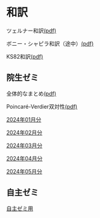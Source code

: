 # 和訳

[](モース理論[(pdf)](morse-th/morse-th.pdf))

[](層理論まとめノート[(pdf)](shv/shv.pdf))

[](帰納圏について[(pdf:2023年8月分)](monthly-category/2023-08-abst.pdf))

[](続・帰納圏について[(pdf:2023年12月分)](monthly-category/2023-12.pdf))

[](準アーベル圏について[(pdf)](quasi-abel/quasi-abel.pdf))
[](位相空間まとめノート[(pdf)](topo/topo.pdf))

ツェルナー和訳[(pdf)](zerner/zerner1971.pdf)

ボニー・シャピラ和訳（途中）[(pdf)](zerner/BS1973.pdf)

KS82和訳[(pdf)](KS82-ja/KS82-ja.pdf)

## 院生ゼミ

全体的なまとめ[(pdf)](grad-seminar/ks90-notes.pdf)

Poincaré-Verdier双対性[(pdf)](grad-seminar/PV-duality.pdf)

[2024年01月分](grad-notes/2024-01.md)

[2024年02月分](grad-notes/2024-02.md)

[2024年03月分](grad-notes/2024-03.md)

[2024年04月分](grad-notes/2024-04.md)

[2024年05月分](grad-notes/2024-05.md)

## 自主ゼミ

[自主ゼミ用](seminar.md)
